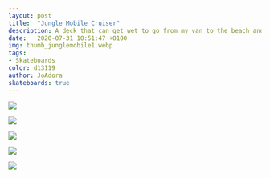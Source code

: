 ```yaml
---
layout: post
title:  "Jungle Mobile Cruiser"
description: A deck that can get wet to go from my van to the beach and back again
date:   2020-07-31 10:51:47 +0100
img: thumb_junglemobile1.webp
tags: 
- Skateboards
color: d13119
author: JoAdora
skateboards: true
---
```


![]({{site.baseurl}}/images/junglemobile1.webp)

![]({{site.baseurl}}/images/junglemobile2.webp)

![]({{site.baseurl}}/images/junglemobile3.webp)

![]({{site.baseurl}}/images/junglemobile4.webp)

![]({{site.baseurl}}/images/junglemobile5.webp)
